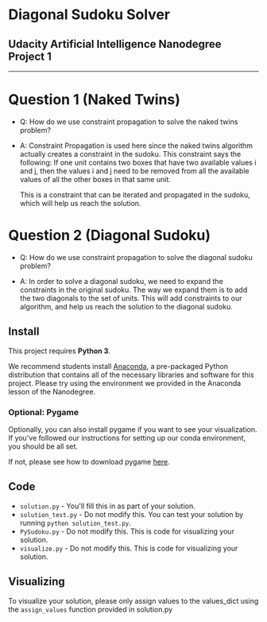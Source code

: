 # Diagonal Sudoku Solver

## Udacity Artificial Intelligence Nanodegree Project 1

---

# Question 1 (Naked Twins)

- Q: How do we use constraint propagation to solve the naked twins problem?  

- A: Constraint Propagation is used here since the naked twins algorithm actually creates a constraint in the sudoku. This constraint says the following: If one unit contains two boxes that have two available values i and j, then the values i and j need to be removed from all the available values of all the other boxes in that same unit.

  This is a constraint that can be iterated and propagated in the sudoku, which will help us reach the solution.

# Question 2 (Diagonal Sudoku)

- Q: How do we use constraint propagation to solve the diagonal sudoku problem?  

- A: In order to solve a diagonal sudoku, we need to expand the constraints in the original sudoku. The way we expand them is to add the two diagonals to the set of units. This will add constraints to our algorithm, and help us reach the solution to the diagonal sudoku.

## Install

This project requires **Python 3**.

We recommend students install [Anaconda](https://www.continuum.io/downloads), a pre-packaged Python distribution that contains all of the necessary libraries and software for this project.
Please try using the environment we provided in the Anaconda lesson of the Nanodegree.

### Optional: Pygame

Optionally, you can also install pygame if you want to see your visualization. If you've followed our instructions for setting up our conda environment, you should be all set.

If not, please see how to download pygame [here](http://www.pygame.org/download.shtml).

## Code

* `solution.py` - You'll fill this in as part of your solution.
* `solution_test.py` - Do not modify this. You can test your solution by running `python solution_test.py`.
* `PySudoku.py` - Do not modify this. This is code for visualizing your solution.
* `visualize.py` - Do not modify this. This is code for visualizing your solution.

## Visualizing

To visualize your solution, please only assign values to the values_dict using the ```assign_values``` function provided in solution.py
